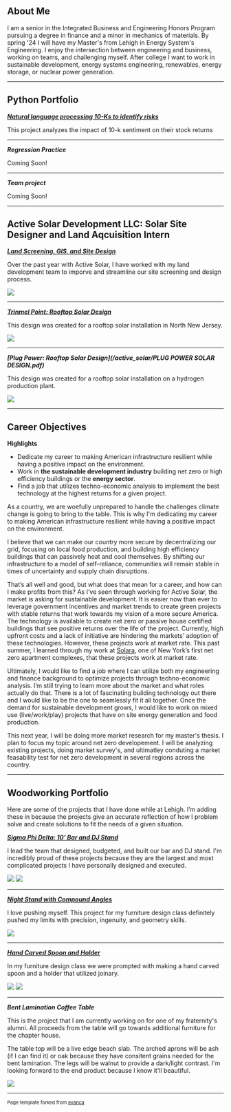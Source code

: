 ## About Me

I am a senior in the Integrated Business and Engineering Honors Program pursuing a degree in finance and a minor in mechanics of materials. By spring '24 I will have my Master's from Lehigh in Energy System's Engineering. I enjoy the intersection between engineering and business, working on teams, and challenging myself. After college I want to work in sustainable development, energy systems engineering, renewables, energy storage, or nuclear power generation.

---

## Python Portfolio

<!-- You can link to other websites, PDFs in this repo, and other pages in this repo -->

_**[Natural language processing 10-Ks to identify risks](report.md)**_

This project analyzes the impact of 10-k sentiment on their stock returns


---

_**Regression Practice**_

Coming Soon!

---

_**Team project**_

Coming Soon!

---

## Active Solar Development LLC: Solar Site Designer and Land Aqcuisition Intern

_**[Land Screening, GIS, and Site Design](blodgett_rd.md)**_

Over the past year with Active Solar, I have worked with my land development team to imporve and streamline our site screening and design process.

<img src="active_solar/blodgett_site_design.JPG?raw=true"/>

---

_**[Trinmel Point: Rooftop Solar Design](/active_solar/Trinmel_Point_Solar_Site_with_dimensions.pdf)**_

This design was created for a rooftop solar installation in North New Jersey.

<img src="active_solar/Trinmel_Point_Solar_Site.JPG?raw=true"/>

---


_**[Plug Power: Rooftop Solar Design](/active_solar/PLUG POWER SOLAR DESIGN.pdf)**_

This design was created for a rooftop solar installation on a hydrogen production plant.

<img src="active_solar/PLUG POWER SOLAR DESIGN.jpg?raw=true"/>

---

## Career Objectives

__Highlights__
-	Dedicate my career to making American infrastructure resilient while having a positive impact on the environment.
-	Work in __the sustainable development industry__ building net zero or high efficiency buildings or the __energy sector__.
-	Find a job that utilizes techno-economic analysis to implement the best technology at the highest returns for a given project.

As a country, we are woefully unprepared to handle the challenges climate change is going to bring to the table. This is why I'm dedicating my career to making American infrastructure resilient while having a positive impact on the environment.  

I believe that we can make our country more secure by decentralizing our grid, focusing on local food production, and building high efficiency buildings that can passively heat and cool themselves. By shifting our infrastructure to a model of self-reliance, communities will remain stable in times of uncertainty and supply chain disruptions.

That’s all well and good, but what does that mean for a career, and how can I make profits from this? As I’ve seen through working for Active Solar, the market is asking for sustainable development. It is easier now than ever to leverage government incentives and market trends to create green projects with stable returns that work towards my vision of a more secure America. The technology is available to create net zero or passive house certified buildings that see positive returns over the life of the project. Currently, high upfront costs and a lack of initiative are hindering the markets’ adoption of these technologies. However, these projects work at market rate. This past summer, I learned through my work at [Solara](https://www.solaraluxuryapartments.com/), one of New York’s first net zero apartment complexes, that these projects work at market rate.

Ultimately, I would like to find a job where I can utilize both my engineering and finance background to optimize projects through techno-economic analysis. I’m still trying to learn more about the market and what roles actually do that. There is a lot of fascinating building technology out there and I would like to be the one to seamlessly fit it all together. Once the demand for sustainable development grows, I would like to work on mixed use (live/work/play) projects that have on site energy generation and food production.

This next year, I will be doing more market research for my master's thesis. I plan to focus my topic around net zero developement. I will be analyzing existing projects, doing market survey's, and ultimatley conduting a market feasability test for net zero development in several regions across the country.


---

## Woodworking Portfolio

Here are some of the projects that I have done while at Lehigh. I’m adding these in because the projects give an accurate reflection of how I problem solve and create solutions to fit the needs of a given situation.

_**[Sigma Phi Delta: 10' Bar and DJ Stand](bar_dj_stand.md)**_

I lead the team that designed, budgeted, and built our bar and DJ stand. I'm incredibly proud of these projects because they are the largest and most complicated projects I have personally designed and executed.

<img src="wood_working/bar_finished_front.jpg?raw=true"/>
<img src="wood_working/dj_stand_finished.jpg?raw=true"/>

---

_**[Night Stand with Compound Angles](night_stand.md)**_

I love pushing myself. This project for my furniture design class definitely pushed my limits with precision, ingenuity, and geometry skills.

<img src="wood_working/night_stand_front.jpg?raw=true"/>


---

_**[Hand Carved Spoon and Holder](spoon.md)**_

In my furniture design class we were prompted with making a hand carved spoon and a holder that utilized joinary.

<img src="wood_working/spoon_holder_front.jpg?raw=true"/>
<img src="wood_working/spoon_iso.jpg?raw=true"/>



--- 


_**Bent Lamination Coffee Table**_

This is the project that I am currently working on for one of my fraternity's alumni. All proceeds from the table will go towards additional furniture for the chapter house.

The table top will be a live edge beach slab. The arched aprons will be ash (if I can find it) or oak because they have consitent grains needed for the bent lamination. The legs will be walnut to provide a dark/light contrast. I'm looking forward to the end product because I know it'll beautiful.

<img src="wood_working/table_drawing.jpg?raw=true"/>



--- 

<p style="font-size:11px">Page template forked from <a href="https://github.com/evanca/quick-portfolio">evanca</a></p>
<!-- Remove above link if you don't want to attibute -->
